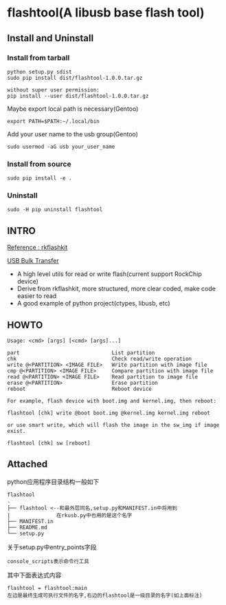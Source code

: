 # flashtool(A libusb base flash tool)

## Install and Uninstall

### Install from tarball

	python setup.py sdist
	sudo pip install dist/flashtool-1.0.0.tar.gz

	without super user permission:
	pip install --user dist/flashtool-1.0.0.tar.gz

Maybe export local path is necessary(Gentoo)

	export PATH=$PATH:~/.local/bin

Add your user name to the usb group(Gentoo)

	sudo usermod -aG usb your_user_name

### Install from source

	sudo pip install -e .

### Uninstall

	sudo -H pip uninstall flashtool

## INTRO

[Reference : rkflashkit](https://github.com/linuxerwang/rkflashkit)

[USB Bulk Transfer](https://github.com/54shady/kernel_drivers_examples/tree/Firefly_RK3399/debug/usb)

- A high level utils for read or write flash(current support RockChip device)
- Derive from rkflashkit, more structured, more clear coded, make code easier to read
- A good example of python project(ctypes, libusb, etc)

## HOWTO

    Usage: <cmd> [args] [<cmd> [args]...]

    part                              List partition
	chk                               Check read/write operation
    write @<PARTITION> <IMAGE FILE>   Write partition with image file
    cmp @<PARTITION> <IMAGE FILE>     Compare partition with image file
    read @<PARTITION> <IMAGE FILE>    Read partition to image file
    erase @<PARTITION>                Erase partition
    reboot                            Reboot device

    For example, flash device with boot.img and kernel.img, then reboot:

	flashtool [chk] write @boot boot.img @kernel.img kernel.img reboot

	or use smart write, which will flash the image in the sw_img if image exist.

	flashtool [chk] sw [reboot]

## Attached

python应用程序目录结构一般如下

	flashtool
	.
	├── flashtool <--和最外层同名,setup.py和MANIFEST.in中将用到
	|				在rkusb.py中也用的是这个名字
	├── MANIFEST.in
	├── README.md
	└── setup.py

关于setup.py中entry_points字段

	console_scripts表示命令行工具

其中下面表达式内容

	flashtool = flashtool:main
	左边是最终生成可执行文件的名字,右边的flashtool是一级目录的名字(如上面标注)
